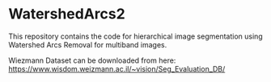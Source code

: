 # WatershedArcs2

This repository contains the code for hierarchical image segmentation using Watershed Arcs Removal for multiband images.

Wiezmann Dataset can be downloaded from here: https://www.wisdom.weizmann.ac.il/~vision/Seg_Evaluation_DB/
